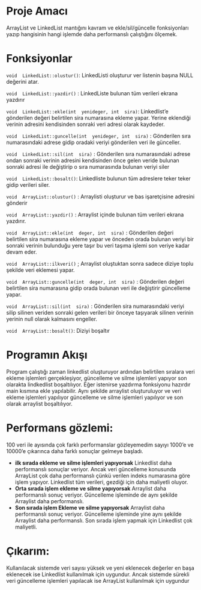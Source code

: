 # Proje Amacı

ArrayList ve LinkedList  mantığını kavram ve ekle/sil/güncelle fonksiyonları yazıp hangisinin hangi işlemde daha performanslı çalıştığını ölçemek.

# Fonksiyonlar
`void  LinkedList::olustur()`:  LinkedListi oluşturur ver listenin başına NULL değerini atar.

`void  LinkedList::yazdir()`  : LinkedListe bulunan tüm verileri ekrana yazdırır

`void  LinkedList::ekle(int  yenideger, int  sira)`:  Linkedlist’e gönderilen değeri belirtilen sira numarasına ekleme yapar. Yerine eklendiği verinin adresini kendisinden sonraki veri adresi olarak kaydeder.

`void  LinkedList::guncelle(int  yenideger, int  sira)` : Gönderilen sıra numarasındaki adrese gidip oradaki veriyi gönderilen veri ile günceller.

`void  LinkedList::sil(int  sira)` : Gönderilen sıra numarasındaki adrese ondan sonraki verinin adresini kendisinden önce gelen veride bulunan sonraki adresi ile değiştirip o sıra numarasında bulunan veriyi siler

`void  LinkedList::bosalt()`: Linkedliste bulunun tüm adreslere teker teker gidip verileri siler.

`void  ArrayList::olustur()` : Arraylisti oluşturur ve bas işaretçisine adresini gönderir

`void  ArrayList::yazdir()` : Arraylist içinde bulunan tüm verileri ekrana yazdırır.

`void  ArrayList::ekle(int  deger, int  sira)` : Gönderilen değeri belirtilen sira numarasına ekleme yapar ve önceden orada bulunan veriyi bir sonraki verinin bulunduğu yere taşır bu veri taşıma işlemi son veriye kadar devam eder.

`void  ArrayList::ilkveri()` ; Arraylist oluştuktan sonra sadece diziye toplu şekilde veri eklemesi yapar.

`void  ArrayList::guncelle(int  deger, int  sira)` : Gönderilen değeri belirtilen sira numarasına gidip orada bulunan veri ile değiştirir güncelleme yapar.

`void  ArrayList::sil(int  sira)` : Gönderilen sira numarasındaki veriyi silip silinen veriden sonraki gelen verileri bir önceye taşıyarak silinen verinin yerinin null olarak kalmasını engeller.

`void  ArrayList::bosalt()`: Diziyi boşaltır

# Programın Akışı

Program çalıştığı zaman linkedlist oluşturuyor ardından belirtilen sıralara veri ekleme işlemleri gerçekleşiyor, güncelleme ve silme işlemleri yapıyor son olarakta lindkedlist boşaltılıyor. Eğer istenirse yazdırma fonksiyonu hazırdır main kısmına ekle yapılabilir. Aynı şekilde arraylist oluşturuluyor ve veri ekleme işlemleri yapılıyor güncelleme ve silme işlemleri yapılıyor ve son olarak arraylist boşaltılıyor.

# Performans gözlemi:

100 veri ile ayısında çok farklı performanslar gözleyemedim sayıyı 1000’e ve 10000’e çıkarınca daha farklı sonuçlar gelmeye başladı.

 - **ilk sırada ekleme ve silme işlemleri yapıyorsak** Linkedlist daha performanslı sonuçlar veriyor. Ancak veri güncelleme konusunda
   ArrayList çok daha performanslı çünkü verilen indeks numarasına göre
   işlem yapıyor. Linkedlist tüm verileri, gezdiği için daha maliyetli
   oluyor.
 - **Orta sırada işlem ekleme ve silme yapıyorsak** Arraylist daha performanslı sonuç veriyor. Güncelleme işleminde de aynı şekilde
   Arraylist daha performanslı.
 - **Son sırada işlem Ekleme ve silme yapıyorsak** Arraylist daha performanslı sonuç veriyor. Güncelleme işleminde yine aynı şekilde
   Arraylist daha performanslı. Son sırada işlem yapmak için Linkedlist
   çok maliyetli.

 # **Çıkarım:** 
  Kullanılacak sistemde veri sayısı yüksek ve yeni eklenecek değerler en başa eklenecek ise Linkedlist kullanılmak için uygundur. Ancak sistemde sürekli veri güncelleme işlemleri yapılacak ise ArrayList kullanılmak için uygundur
